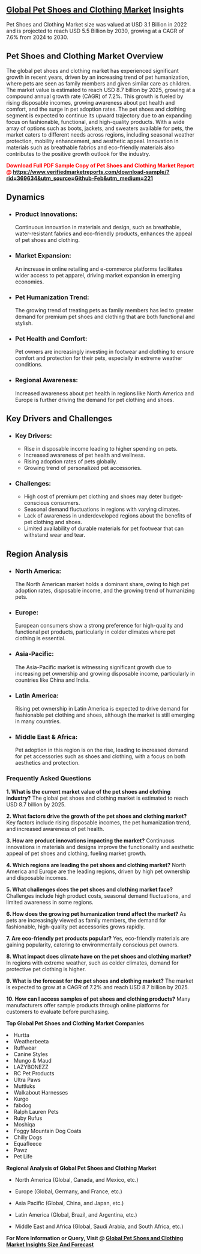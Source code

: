 <h2><a href="https://www.verifiedmarketreports.com/download-sample/?rid=369634&amp;utm_source=Github&amp;utm_medium=221" target="_blank">Global Pet Shoes and Clothing Market</a> Insights</h2><p>Pet Shoes and Clothing Market size was valued at USD 3.1 Billion in 2022 and is projected to reach USD 5.5 Billion by 2030, growing at a CAGR of 7.6% from 2024 to 2030.</p><p><h2>Pet Shoes and Clothing Market Overview</h2> <p>The global pet shoes and clothing market has experienced significant growth in recent years, driven by an increasing trend of pet humanization, where pets are seen as family members and given similar care as children. The market value is estimated to reach USD 8.7 billion by 2025, growing at a compound annual growth rate (CAGR) of 7.2%. This growth is fueled by rising disposable incomes, growing awareness about pet health and comfort, and the surge in pet adoption rates. The pet shoes and clothing segment is expected to continue its upward trajectory due to an expanding focus on fashionable, functional, and high-quality products. With a wide array of options such as boots, jackets, and sweaters available for pets, the market caters to different needs across regions, including seasonal weather protection, mobility enhancement, and aesthetic appeal. Innovation in materials such as breathable fabrics and eco-friendly materials also contributes to the positive growth outlook for the industry.</p> <p><strong><p><span class=""><span style="color: #ff0000;"><strong>Download Full PDF Sample Copy of Pet Shoes and Clothing Market Report</strong> @ </span><a href="https://www.verifiedmarketreports.com/download-sample/?rid=369634&amp;utm_source=Github-Feb&amp;utm_medium=221" target="_blank">https://www.verifiedmarketreports.com/download-sample/?rid=369634&amp;utm_source=Github-Feb&amp;utm_medium=221</a></span></p></strong></p> <h2>Dynamics</h2> <ul> <li><h3>Product Innovations:</h3> Continuous innovation in materials and design, such as breathable, water-resistant fabrics and eco-friendly products, enhances the appeal of pet shoes and clothing.</li> <li><h3>Market Expansion:</h3> An increase in online retailing and e-commerce platforms facilitates wider access to pet apparel, driving market expansion in emerging economies.</li> <li><h3>Pet Humanization Trend:</h3> The growing trend of treating pets as family members has led to greater demand for premium pet shoes and clothing that are both functional and stylish.</li> <li><h3>Pet Health and Comfort:</h3> Pet owners are increasingly investing in footwear and clothing to ensure comfort and protection for their pets, especially in extreme weather conditions.</li> <li><h3>Regional Awareness:</h3> Increased awareness about pet health in regions like North America and Europe is further driving the demand for pet clothing and shoes.</li> </ul> <h2>Key Drivers and Challenges</h2> <ul> <li><h3>Key Drivers:</h3> <ul> <li>Rise in disposable income leading to higher spending on pets.</li> <li>Increased awareness of pet health and wellness.</li> <li>Rising adoption rates of pets globally.</li> <li>Growing trend of personalized pet accessories.</li> </ul> </li> <li><h3>Challenges:</h3> <ul> <li>High cost of premium pet clothing and shoes may deter budget-conscious consumers.</li> <li>Seasonal demand fluctuations in regions with varying climates.</li> <li>Lack of awareness in underdeveloped regions about the benefits of pet clothing and shoes.</li> <li>Limited availability of durable materials for pet footwear that can withstand wear and tear.</li> </ul> </li> </ul> <h2>Region Analysis</h2> <ul> <li><h3>North America:</h3> The North American market holds a dominant share, owing to high pet adoption rates, disposable income, and the growing trend of humanizing pets.</li> <li><h3>Europe:</h3> European consumers show a strong preference for high-quality and functional pet products, particularly in colder climates where pet clothing is essential.</li> <li><h3>Asia-Pacific:</h3> The Asia-Pacific market is witnessing significant growth due to increasing pet ownership and growing disposable income, particularly in countries like China and India.</li> <li><h3>Latin America:</h3> Rising pet ownership in Latin America is expected to drive demand for fashionable pet clothing and shoes, although the market is still emerging in many countries.</li> <li><h3>Middle East & Africa:</h3> Pet adoption in this region is on the rise, leading to increased demand for pet accessories such as shoes and clothing, with a focus on both aesthetics and protection.</li> </ul> <h3>Frequently Asked Questions</h3> <p><strong>1. What is the current market value of the pet shoes and clothing industry?</strong> The global pet shoes and clothing market is estimated to reach USD 8.7 billion by 2025.</p> <p><strong>2. What factors drive the growth of the pet shoes and clothing market?</strong> Key factors include rising disposable incomes, the pet humanization trend, and increased awareness of pet health.</p> <p><strong>3. How are product innovations impacting the market?</strong> Continuous innovations in materials and designs improve the functionality and aesthetic appeal of pet shoes and clothing, fueling market growth.</p> <p><strong>4. Which regions are leading the pet shoes and clothing market?</strong> North America and Europe are the leading regions, driven by high pet ownership and disposable incomes.</p> <p><strong>5. What challenges does the pet shoes and clothing market face?</strong> Challenges include high product costs, seasonal demand fluctuations, and limited awareness in some regions.</p> <p><strong>6. How does the growing pet humanization trend affect the market?</strong> As pets are increasingly viewed as family members, the demand for fashionable, high-quality pet accessories grows rapidly.</p> <p><strong>7. Are eco-friendly pet products popular?</strong> Yes, eco-friendly materials are gaining popularity, catering to environmentally conscious pet owners.</p> <p><strong>8. What impact does climate have on the pet shoes and clothing market?</strong> In regions with extreme weather, such as colder climates, demand for protective pet clothing is higher.</p> <p><strong>9. What is the forecast for the pet shoes and clothing market?</strong> The market is expected to grow at a CAGR of 7.2% and reach USD 8.7 billion by 2025.</p> <p><strong>10. How can I access samples of pet shoes and clothing products?</strong> Many manufacturers offer sample products through online platforms for customers to evaluate before purchasing.</p> </p><p><strong>Top Global Pet Shoes and Clothing Market Companies</strong></p><div data-test-id=""><p><li>Hurtta</li><li> Weatherbeeta</li><li> Ruffwear</li><li> Canine Styles</li><li> Mungo & Maud</li><li> LAZYBONEZZ</li><li> RC Pet Products</li><li> Ultra Paws</li><li> Muttluks</li><li> Walkabout Harnesses</li><li> Kurgo</li><li> fabdog</li><li> Ralph Lauren Pets</li><li> Ruby Rufus</li><li> Moshiqa</li><li> Foggy Mountain Dog Coats</li><li> Chilly Dogs</li><li> Equafleece</li><li> Pawz</li><li> Pet Life</li></p><div><strong>Regional Analysis of&nbsp;Global Pet Shoes and Clothing Market</strong></div><ul><li dir="ltr"><p dir="ltr">North America&nbsp;(Global, Canada, and Mexico, etc.)</p></li><li dir="ltr"><p dir="ltr">Europe (Global, Germany, and France, etc.)</p></li><li dir="ltr"><p dir="ltr">Asia Pacific&nbsp;(Global, China, and Japan, etc.)</p></li><li dir="ltr"><p dir="ltr">Latin America&nbsp;(Global, Brazil, and Argentina, etc.)</p></li><li dir="ltr">Middle East and Africa&nbsp;(Global, Saudi Arabia, and South Africa, etc.)</li></ul><p><strong>For More Information or Query, Visit @&nbsp;</strong><strong><a href="https://www.verifiedmarketreports.com/product/pet-shoes-and-clothing-market/?utm_source=Github&amp;utm_medium=221" target="_blank">Global Pet Shoes and Clothing Market Insights Size And Forecast</a></strong></p></div>
